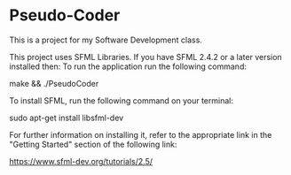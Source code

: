 # Pseudo-Coder
This is a project for my Software Development class.

This project uses SFML Libraries. If you have SFML 2.4.2 or a later version installed then:
To run the application run the following command:

make && ./PseudoCoder

To install SFML, run the following command on your terminal:

sudo apt-get install libsfml-dev

For further information on installing it, refer to the appropriate link in the "Getting Started" section of the following link:

https://www.sfml-dev.org/tutorials/2.5/
